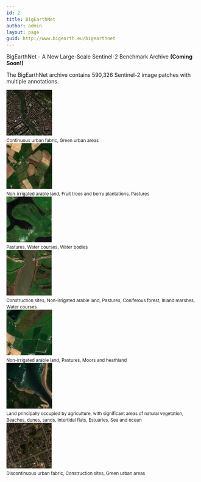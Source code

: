 ```yaml
---
id: 2
title: BigEarthNet
author: admin
layout: page
guid: http://www.bigearth.eu/bigearthnet
---
```


<style type="text/css">
.row.card-deck-row {
   display: flex;
   flex-wrap: wrap;
}

.row.card-deck-row > div[class*='col-'] {
  display: flex;
}		
</style>

<div class="bg-faded p-4 my-4">
	<div class="bg-faded p-4 my-4">
		<p><span class="text-color-be">BigEarthNet</span> - A New Large-Scale Sentinel-2 Benchmark Archive <span class="text-color-be"><b>(Coming Soon!)</b></span></p>
		<p>The BigEarthNet archive contains 590,326 Sentinel-2 image patches with multiple annotations.</p>
		<div class="row card-deck-row mb-4">
			<div class="col-md-3 col-sm-3 col-xs-12 text-center">
				<div class="card" >
					<img class="card-img-top" src="./assets/images/bigearthnet/Image_1.jpg" alt="Continuous urban fabric, Green urban areas">
  					<div class="card-body"><small>Continuous urban fabric, Green urban areas</small></div>
				</div>
			</div>
			<div class="col-md-3 col-sm-3 col-xs-12 text-center">
				<div class="card" >
					<img class="card-img-top" src="./assets/images/bigearthnet/Image_2.jpg" alt="Non-irrigated arable land, Fruit trees and berry plantations, Pastures">
  					<div class="card-body"><small>Non-irrigated arable land, Fruit trees and berry plantations, Pastures</small></div>
				</div>
			</div>
			<div class="col-md-3 col-sm-3 col-xs-12 text-center">
				<div class="card" >
					<img class="card-img-top" src="./assets/images/bigearthnet/Image_3.jpg" alt="Pastures, Water courses, Water bodies">
  					<div class="card-body"><small>Pastures, Water courses, Water bodies</small></div>
				</div>
			</div>
			<div class="col-md-3 col-sm-3 col-xs-12 text-center">
				<div class="card" >
					<img class="card-img-top" src="./assets/images/bigearthnet/Image_4.jpg" alt="Construction sites, Non-irrigated arable land, Pastures, Coniferous forest, Inland marshes, Water courses">
  					<div class="card-body"><small>Construction sites, Non-irrigated arable land, Pastures, Coniferous forest, Inland marshes, Water courses</small></div>
				</div>
			</div>
		</div>
		<div class="row card-deck-row mb-4">
			<div class="col-md-3 col-sm-3 col-xs-12 text-center">
				<div class="card" >
					<img class="card-img-top" src="./assets/images/bigearthnet/Image_5.jpg" alt="Non-irrigated arable land, Pastures, Moors and heathland">
  					<div class="card-body"><small>Non-irrigated arable land, Pastures, Moors and heathland</small></div>
				</div>
			</div>
			<div class="col-md-3 col-sm-3 col-xs-12 text-center">
				<div class="card" >
					<img class="card-img-top" src="./assets/images/bigearthnet/Image_6.jpg" alt="Land principally occupied by agriculture, with significant areas of natural vegetation, Beaches, dunes, sands, Intertidal flats, Estuaries, Sea and ocean">
  					<div class="card-body"><small>Land principally occupied by agriculture, with significant areas of natural vegetation, Beaches, dunes, sands, Intertidal flats, Estuaries, Sea and ocean</small></div>
				</div>
			</div>
			<div class="col-md-3 col-sm-3 col-xs-12 text-center">
				<div class="card" >
					<img class="card-img-top" src="./assets/images/bigearthnet/Image_7.jpg" alt="Discontinuous urban fabric, Construction sites, Green urban areas">
  					<div class="card-body"><small>Discontinuous urban fabric, Construction sites, Green urban areas</small></div>
				</div>
			</div>
		</div>
    </div>
</div>